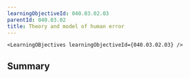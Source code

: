 ```yaml
---
learningObjectiveId: 040.03.02.03
parentId: 040.03.02
title: Theory and model of human error
---
```


```tsx eval
<LearningOBjectives learningObjectiveId={040.03.02.03} />
```

## Summary
